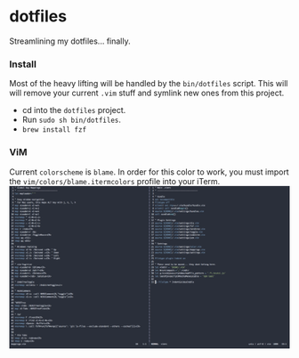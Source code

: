 # dotfiles

Streamlining my dotfiles... finally.

### Install
Most of the heavy lifting will be handled by the `bin/dotfiles` script. This will will remove your current `.vim` stuff and symlink new ones from this project.
- cd into the `dotfiles` project.
- Run `sudo sh bin/dotfiles`.
- `brew install fzf`

### ViM
Current `colorscheme` is `blame`. In order for this color to work, you must import the `vim/colors/blame.itermcolors` profile into your iTerm.
![alt text](https://raw.githubusercontent.com/gjunkie/dotfiles/master/images/blame_screenshot.png)
